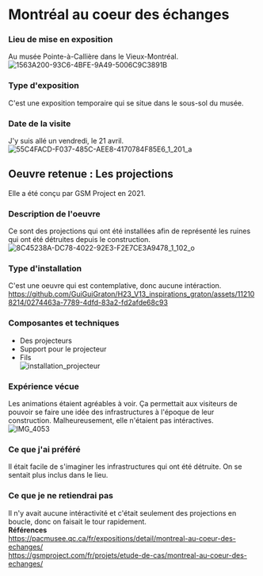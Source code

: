 # Montréal au coeur des échanges  
### Lieu de mise en exposition  
Au musée Pointe-à-Callière dans le Vieux-Montréal.  
![1563A200-93C6-4BFE-9A49-5006C9C3891B](https://github.com/GuiGuiGraton/H23_V13_inspirations_graton/assets/112108214/963c78b4-d31b-4f4d-a7ef-b0f81bb3fb18)  
### Type d'exposition  
C'est une exposition temporaire qui se situe dans le sous-sol du musée.  
### Date de la visite  
J'y suis allé un vendredi, le 21 avril.  
![55C4FACD-F037-485C-AEE8-4170784F85E6_1_201_a](https://github.com/GuiGuiGraton/H23_V13_inspirations_graton/assets/112108214/2d884325-6b11-4ed0-b63e-8cb8cd969ce3)    
## Oeuvre retenue : Les projections  
Elle a été conçu par GSM Project en 2021.  
### Description de l'oeuvre  
Ce sont des projections qui ont été installées afin de représenté les ruines qui ont été détruites depuis le construction.  
![8C45238A-DC78-4022-92E3-F2E7CE3A9478_1_102_o](https://github.com/GuiGuiGraton/H23_V13_inspirations_graton/assets/112108214/7ad95fea-2020-46ec-aaee-f8408f93f27d)  
### Type d'installation  
C'est une oeuvre qui est contemplative, donc aucune intéraction.  
https://github.com/GuiGuiGraton/H23_V13_inspirations_graton/assets/112108214/0274463a-7789-4dfd-83a2-fd2afde68c93  
### Composantes et techniques  
* Des projecteurs  
* Support pour le projecteur  
* Fils  
![installation_projecteur](https://github.com/GuiGuiGraton/H23_V13_inspirations_graton/assets/112108214/31673f04-64b6-4cdc-9829-6e0714e84064)  
### Expérience vécue  
Les animations étaient agréables à voir. Ça permettait aux visiteurs de pouvoir se faire une idée des infrastructures à l'époque de leur construction. Malheureusement, elle n'étaient pas intéractives.  
![IMG_4053](https://github.com/GuiGuiGraton/H23_V13_inspirations_graton/assets/112108214/16cf5aea-63ad-4ccd-b605-868ed72518c6)  
### Ce que j'ai préféré  
Il était facile de s'imaginer les infrastructures qui ont été détruite. On se sentait plus inclus dans le lieu.  
### Ce que je ne retiendrai pas  
Il n'y avait aucune intéractivité et c'était seulement des projections en boucle, donc on faisait le tour rapidement.  
**Références**  
https://pacmusee.qc.ca/fr/expositions/detail/montreal-au-coeur-des-echanges/  
https://gsmproject.com/fr/projets/etude-de-cas/montreal-au-coeur-des-echanges/
